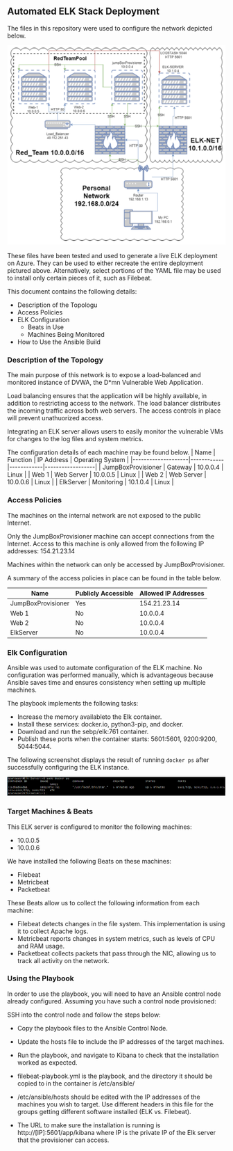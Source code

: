 ## Automated ELK Stack Deployment

The files in this repository were used to configure the network depicted below.

![](Diagrams/network.png)

These files have been tested and used to generate a live ELK deployment on Azure. They can be used to either recreate the entire deployment pictured above. Alternatively, select portions of the YAML file may be used to install only certain pieces of it, such as Filebeat.

This document contains the following details:
- Description of the Topologu
- Access Policies
- ELK Configuration
  - Beats in Use
  - Machines Being Monitored
- How to Use the Ansible Build


### Description of the Topology

The main purpose of this network is to expose a load-balanced and monitored instance of DVWA, the D*mn Vulnerable Web Application.

Load balancing ensures that the application will be highly available, in addition to restricting access to the network.
The load balancer distributes the incoming traffic across both web servers. The access controls in place will prevent unathuorized access.

Integrating an ELK server allows users to easily monitor the vulnerable VMs for changes to the log files and system metrics.

The configuration details of each machine may be found below.
| Name               | Function   | IP Address | Operating System |
|--------------------|------------|------------|------------------|
| JumpBoxProvisioner | Gateway    | 10.0.0.4   | Linux            |
| Web 1              | Web Server | 10.0.0.5   | Linux            |
| Web 2              | Web Server | 10.0.0.6   | Linux            |
| ElkServer          | Monitoring | 10.1.0.4   | Linux            |

### Access Policies

The machines on the internal network are not exposed to the public Internet. 

Only the JumpBoxProvisioner machine can accept connections from the Internet. Access to this machine is only allowed from the following IP addresses:
154.21.23.14

Machines within the network can only be accessed by JumpBoxProvisioner.

A summary of the access policies in place can be found in the table below.

| Name               | Publicly Accessible | Allowed IP Addresses |
|--------------------|---------------------|----------------------|
| JumpBoxProvisioner | Yes                 | 154.21.23.14         |
| Web 1              | No                  | 10.0.0.4             |
| Web 2              | No                  | 10.0.0.4             |
| ElkServer          | No                  | 10.0.0.4             |

### Elk Configuration

Ansible was used to automate configuration of the ELK machine. No configuration was performed manually, which is advantageous because Ansible saves time and ensures consistency when setting up multiple machines.

The playbook implements the following tasks:
- Increase the memory availableto the Elk container.
- Install these services: docker.io, python3-pip, and docker.
- Download and run the sebp/elk:761 container.
- Publish these ports when the container starts: 5601:5601, 9200:9200, 5044:5044.

The following screenshot displays the result of running `docker ps` after successfully configuring the ELK instance.

![](Images/docker.png)

### Target Machines & Beats
This ELK server is configured to monitor the following machines:
- 10.0.0.5
- 10.0.0.6

We have installed the following Beats on these machines:
- Filebeat
- Metricbeat
- Packetbeat

These Beats allow us to collect the following information from each machine:
- Filebeat detects changes in the file system. This implementation is using it to collect Apache logs.
- Metricbeat reports changes in system metrics, such as levels of CPU and RAM usage.
- Packetbeat collects packets that pass through the NIC, allowing us to track all activity on the network.

### Using the Playbook
In order to use the playbook, you will need to have an Ansible control node already configured. Assuming you have such a control node provisioned: 

SSH into the control node and follow the steps below:
- Copy the playbook files to the Ansible Control Node.
- Update the hosts file to include the IP addresses of the target machines.
- Run the playbook, and navigate to Kibana to check that the installation worked as expected.

- filebeat-playbook.yml is the playbook, and the directory it should be copied to in the container is /etc/ansible/
- /etc/ansible/hosts should be edited with the IP addresses of the machines you wish to target. Use different headers in this file for the groups getting different software installed (ELK vs. Filebeat).
- The URL to make sure the installation is running is http://[IP]:5601/app/kibana where IP is the private IP of the Elk server that the provisioner can access.